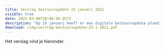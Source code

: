 ```yaml
---
title: Verslag bestuursupdate 25 januari 2021
visible: true
date: 2021-03-08T20:06:58.057Z
description: "Op 25 januari heeft er een digitale bestuursupdate plaats gevonden.  "
download: /img/verslag-bestuursupdate-25-1-2021.pdf
---
```

Het verslag vind je hieronder.